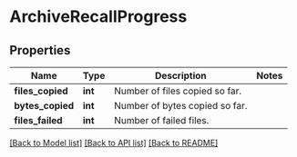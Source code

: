 # ArchiveRecallProgress

## Properties
Name | Type | Description | Notes
------------ | ------------- | ------------- | -------------
**files_copied** | **int** | Number of files copied so far. | 
**bytes_copied** | **int** | Number of bytes copied so far. | 
**files_failed** | **int** | Number of failed files. | 

[[Back to Model list]](../README.md#documentation-for-models) [[Back to API list]](../README.md#documentation-for-api-endpoints) [[Back to README]](../README.md)

